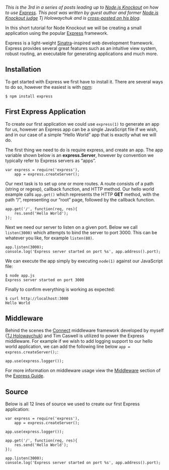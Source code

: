 _This is the 3rd in a series of posts leading up to [Node.js
Knockout][1] on how to use [Express][2]. This post was written by guest
author and former [Node.js Knockout judge][3] Tj Holowaychuk and is
[cross-posted on his blog][4]._

[1]: http://nodeknockout.com
[2]: http://expressjs.com/
[3]: http://2010.nodeknockout.com/people/fb1f6a4cc5ec0c6f76270000
[4]: http://tjholowaychuk.com/post/937557927/getting-started-with-express

In this short tutorial for Node Knockout we will be creating a small
application using the popular [Express][2] framework.

Express is a light-weight [Sinatra][5]-inspired web development framework.
Express provides several great features such as an intuitive view
system, robust routing, an executable for generating applications and
much more.

[5]: http://www.sinatrarb.com/

## Installation

To get started with Express we first have to install it. There are
several ways to do so, however the easiest is with [npm][6]:

    $ npm install express

[6]: http://npmjs.org/

## First Express Application

To create our first application we could use `express(1)` to generate an
app for us, however an Express app can be a single JavaScript file if we
wish, and in our case of a simple “Hello World” app that is exactly what
we will do.

The first thing we need to do is require express, and create an app. The
app variable shown below is an **express.Server**, however by convention
we typically refer to Express servers as “apps”.

    var express = require('express'),
        app = express.createServer();

Our next task is to set up one or more routes. A route consists of a
path (string or regexp), callback function, and HTTP method. Our hello
world example calls `app.get()` which represents the HTTP **GET**
method, with the path “/”, representing our “root” page, followed by the
callback function.

    app.get('/', function(req, res){
        res.send('Hello World');
    });

Next we need our server to listen on a given port. Below we call
`listen(3000)` which attempts to bind the server to port 3000. This can
be whatever you like, for example `listen(80)`.

    app.listen(3000);
    console.log('Express server started on port %s', app.address().port);

We can execute the app simply by executing `node(1)` against our
JavaScript file:

    $ node app.js
    Express server started on port 3000

Finally to confirm everything is working as expected:

    $ curl http://localhost:3000
    Hello World

## Middleware

Behind the scenes the [Connect][7] middleware framework developed by
myself ([TJ Holowaychuk][8]) and Tim Caswell is utilized to power the
Express middleware. For example if we wish to add logging support to our
hello world application, we can add the following line below `app =
express.createServer();`:

    app.use(express.logger());

For more information on middleware usage view the [Middleware][9]
section of the [Express Guide][10].

[7]: https://github.com/senchalabs/connect
[8]: http://tjholowaychuk.com/
[9]: http://expressjs.com/guide.html#middleware
[10]: http://expressjs.com/guide.html

## Source

Below is all 12 lines of source we used to create our first Express
application:

    var express = require('express'),
        app = express.createServer();

    app.use(express.logger());

    app.get('/', function(req, res){
        res.send('Hello World');
    });

    app.listen(3000);
    console.log('Express server started on port %s', app.address().port);
